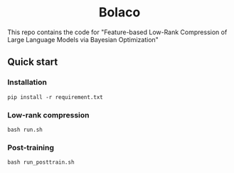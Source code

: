 <div align="center">
<h1>Bolaco</h1>
</div>

This repo contains the code for "Feature-based Low-Rank Compression of Large Language Models via Bayesian Optimization"

## Quick start
### Installation
```
pip install -r requirement.txt
```

### Low-rank compression
```
bash run.sh
```

### Post-training
```
bash run_posttrain.sh
```

